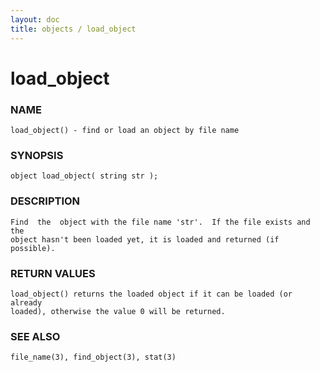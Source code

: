 ```yaml
---
layout: doc
title: objects / load_object
---
```

# load_object

### NAME

    load_object() - find or load an object by file name

### SYNOPSIS

    object load_object( string str );

### DESCRIPTION

    Find  the  object with the file name 'str'.  If the file exists and the
    object hasn't been loaded yet, it is loaded and returned (if possible).

### RETURN VALUES

    load_object() returns the loaded object if it can be loaded (or already
    loaded), otherwise the value 0 will be returned.

### SEE ALSO

    file_name(3), find_object(3), stat(3)

